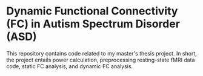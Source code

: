 # Dynamic Functional Connectivity (FC) in Autism Spectrum Disorder (ASD)
This repository contains code related to my master's thesis project. In short, the project entails power calculation, preprocessing resting-state fMRI data code, static FC analysis, and dynamic FC analysis.
